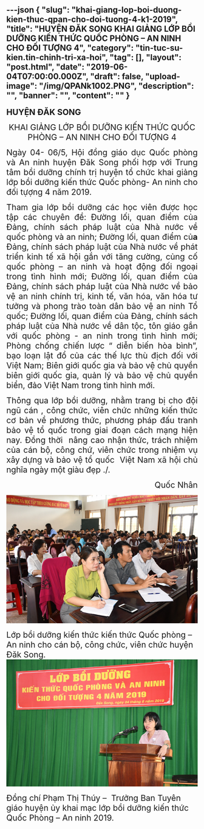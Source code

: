 ---json
{
    "slug": "khai-giang-lop-boi-duong-kien-thuc-qpan-cho-doi-tuong-4-k1-2019",
    "title": "HUYỆN ĐĂK SONG KHAI GIẢNG LỚP BỒI DƯỠNG KIẾN THỨC QUỐC PHÒNG – AN NINH CHO ĐỐI TƯỢNG 4",
    "category": "tin-tuc-su-kien.tin-chinh-tri-xa-hoi",
    "tag": [],
    "layout": "post.html",
    "date": "2019-06-04T07:00:00.000Z",
    "draft": false,
    "upload-image": "/img/QPANk1002.PNG",
    "description": "",
    "banner": "",
    "__content__": ""
}
---
<p style="text-align:justify"><strong><span style="font-size:16.0pt">HUYỆN ĐĂK SONG</span></strong></p>

<p style="text-align:center"><span style="font-size:16.0pt">KHAI GIẢNG LỚP BỒI DƯỠNG KIẾN THỨC QUỐC PH&Ograve;NG &ndash; AN NINH CHO ĐỐI TƯỢNG 4</span></p>

<p style="text-align:justify"><span style="font-size:16.0pt">Ng&agrave;y 04- 06/5, Hội đồng gi&aacute;o dục Quốc ph&ograve;ng v&agrave; An ninh huyện Đăk Song phối hợp với Trung t&acirc;m bồi dưỡng ch&iacute;nh trị huyện tổ chức khai giảng lớp bồi dưỡng kiến thức Quốc ph&ograve;ng- An ninh cho đối tựợng 4 năm 2019.</span></p>

<p style="text-align:justify"><span style="font-size:16.0pt">Tham gia lớp bồi dưỡng c&aacute;c học vi&ecirc;n được học tập c&aacute;c chuy&ecirc;n đề: Đường lối, quan điểm của Đảng, ch&iacute;nh s&aacute;ch ph&aacute;p luật của Nh&agrave; nước về quốc ph&ograve;ng v&agrave; an ninh; Đường lối, quan điểm củ<strong>a</strong> Đảng, ch&iacute;nh s&aacute;ch ph&aacute;p luật của Nh&agrave; nước về ph&aacute;t triển kinh tế x&atilde; hội gắn với tăng cường, củng cố quốc ph&ograve;ng &ndash; an ninh v&agrave; hoạt động đối ngoại trong t&igrave;nh h&igrave;nh mới; Đường lối, quan điểm của Đảng, ch&iacute;nh s&aacute;ch ph&aacute;p luật của Nh&agrave; nước về bảo vệ an ninh ch&iacute;nh trị, kinh tế, văn h&oacute;a, văn h&oacute;a tư tưởng v&agrave; phong tr&agrave;o to&agrave;n d&acirc;n bảo vệ an ninh Tổ quốc; Đường lối, quan điểm của Đảng, ch&iacute;nh s&aacute;ch ph&aacute;p luật của Nh&agrave; nước về d&acirc;n tộc, t&ocirc;n gi&aacute;o gắn với quốc ph&ograve;ng - an ninh trong t&igrave;nh h&igrave;nh mới; Ph&ograve;ng chống chiến lược &ldquo; diễn biến h&ograve;a b&igrave;nh&rdquo;, bạo loạn lật đổ của c&aacute;c thế lực th&ugrave; địch đối với Việt Nam; Bi&ecirc;n giới quốc gia v&agrave; bảo vệ chủ quyền bi&ecirc;n giới quốc gia, quản l&yacute; v&agrave; bảo vệ chủ quyền biển, đảo Việt Nam trong t&igrave;nh h&igrave;nh mới.</span></p>

<p style="text-align:justify"><span style="font-size:16.0pt">Th&ocirc;ng qua lớp bồi dưỡng, nhằm trang bị cho đội ngũ c&aacute;n , c&ocirc;ng chức, vi&ecirc;n chức những kiến thức cơ bản về phương thức, phương ph&aacute;p đấu tranh bảo vệ tổ quốc trong giai đoạn c&aacute;ch mạng hiện nay. Đồng thời&nbsp; n&acirc;ng cao nhận thức, tr&aacute;ch nhiệm của c&aacute;n bộ, c&ocirc;ng chứ, vi&ecirc;n chức trong nhiệm vụ x&acirc;y dựng v&agrave; bảo vệ tổ quốc&nbsp; Việt Nam x&atilde; hội chủ nghĩa ng&agrave;y một gi&agrave;u đẹp ./.</span></p>

<p style="text-align:right"><span style="font-size:16.0pt">Quốc Nh&acirc;n</span></p>

<p><img alt="" src="/img/QPANk1001.PNG" /></p>

<p><span style="font-size:16.0pt">Lớp bồi dưỡng kiến thức kiến thức Quốc ph&ograve;ng &ndash; An ninh cho c&aacute;n bộ, c&ocirc;ng chức, vi&ecirc;n chức huyện Đăk Song.</span><br />
<img alt="" src="/img/QPANk1002.PNG" /></p>

<p><span style="font-size:16.0pt">Đồng ch&iacute; Phạm Thị Th&uacute;y &ndash;&nbsp; Trưởng Ban Tuy&ecirc;n gi&aacute;o huyện ủy khai mạc lớp bồi dưỡng kiến thức Quốc Ph&ograve;ng &ndash; An ninh 2019.</span></p>
